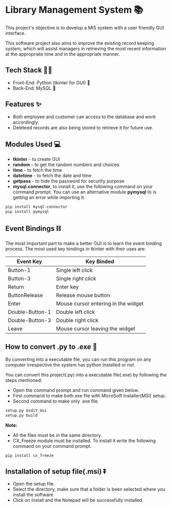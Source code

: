 
# Library Management System 📚

This project's objective is to develop a MIS system with a user friendly GUI interface.

This software project also aims to improve the existing record keeping system, which will assist managers in retrieving the most recent information at the appropriate time and in the appropriate manner.


## Tech Stack 👨‍💻

- Front-End: Python (tkinter for GUI) 🐍
- Back-End: MySQL 📑
## Features ✨

- Both employee and customer can access to the database and work accordingly.
- Deleteed records are also being stored to retrieve it for future use.


## Modules Used 💻

- **tkinter** - to create GUI
- **random** - to get the random numbers and choices
- **time** - to fetch the time
- **datetime** - to fetch the date and time
- **getpass** - to hide the password for security purpose
- **mysql.connector**, to install it, use the following command on your command prompt. You can use an alternative module **pymysql** to is getting an error while importing it.

```bash
pip install mysql-connector
pip install pymysql
```


## Event Bindings ⛓️

The most important part to make a better GUI is to learn the event binding process. The most used key bindings in tkinter with their uses are:

|Event Key | Key Binded |
|----------|------------|
|Button-1  |Single left click |
|Button-3  |Single right click |
|Return    |Enter key |
|ButtonRelease|Release mouse button |
|Enter     |Mouse cursor entering in the widget |
|Double-Button-1  |Double left click |
|Double-Button-3  |Double right click |
|Leave |Mouse cursor leaving the widget |


## How to convert .py to .exe 🔀

By converting into a executable file, you can run this program on any computer irrespective the system has python installed or not. 

You can convert this project(.py) into a executable file(.exe) by following the steps mentioned: 

- Open the command prompt and run command given below.
- First command to make both.exe file with MicroSoft Installer(MSI) setup. 
- Second command to make only .exe file.
```bash
setup.py bsdit_msi
setup.py build
```

**Note:** 
- All the files must be in the same directory.
- CX_Freeze module must be installed. To install it write the following command on your command prompt.

```bash
pip install cx_freeze
```
## Installation of setup file(.msi) ⏬

- Open the setup file.
- Select the directory, make sure that a folder is been selected where you install the software
- Click on Install and the Notepad will be successfully installed.

